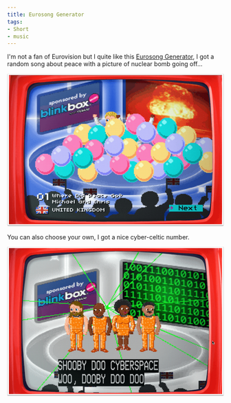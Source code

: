 ```yaml
---
title: Eurosong Generator
tags:
- Short
- music
---
```


I'm not a fan of Eurovision but I quite like this [Eurosong Generator](http://games.usvsth3m.com/eurosong/), I got a random song about peace with a picture of nuclear bomb going off... 

![](/images/static_52001c0be4b09bc7c9f838c9_52224ed3e4b0ba9919a3e0e1_5597086ae4b0dd60321633aa_1435961451971__img.png) 

You can also choose your own, I got a nice cyber-celtic number. 

![](/images/static_52001c0be4b09bc7c9f838c9_52224ed3e4b0ba9919a3e0e1_55970969e4b07172a3057b73_1435961707797__img.png)
